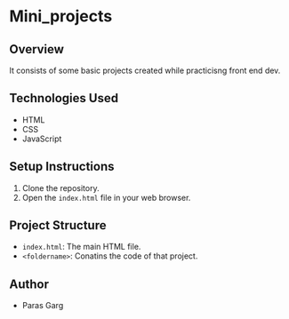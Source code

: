 # Mini_projects

## Overview

It consists of some basic projects created while practicisng front end dev.


## Technologies Used

- HTML
- CSS
- JavaScript


## Setup Instructions

1. Clone the repository.
2. Open the `index.html` file in your web browser.

## Project Structure

- `index.html`: The main HTML file.
- `<foldername>`: Conatins the code of that project.


## Author

- Paras Garg
